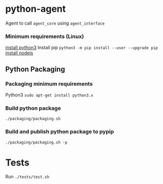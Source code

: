 # python-agent
Agent to call `agent_core` using `agent_interface`
### Minimum requirements (Linux)
[install python3](https://www.python.org/downloads/)
Install pip `python3 -m pip install --user --upgrade pip`
[install nodejs](https://nodejs.org/en/download/)
## Python Packaging
### Packaging minimum requirements
Python3 `sudo apt-get install python3.x`
### Build python package
`./packaging/packaging.sh`
### Build and publish python package to pypip
`./packaging/packaging.sh -p`

# Tests
Run `./tests/test.sh`